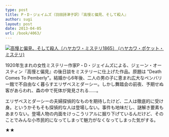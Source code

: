 ```yaml
---
type: post
title: P・D・ジェイムズ（羽田詩津子訳）『高慢と偏見、そして殺人』
author: sugi
layout: post
date: 2013-04-05
url: /book/4063/
---
```

<a href="http://www.amazon.co.jp/exec/obidos/ASIN/4150018650/chezsugi-22/ref=nosim/" onclick="_gaq.push(['_trackEvent', 'outbound-article', 'http://www.amazon.co.jp/exec/obidos/ASIN/4150018650/chezsugi-22/ref=nosim/', '']);" name="amazletlink" target="_blank"><img src="http://i2.wp.com/ecx.images-amazon.com/images/I/51M27FMakuL._SL160_.jpg?w=660" alt="高慢と偏見、そして殺人〔ハヤカワ・ミステリ1865〕 (ハヤカワ・ポケット・ミステリ)" class="alignleft"  data-recalc-dims="1" /></a>

1920年生まれの女性ミステリー作家P・D・ジェイムズによる、ジェーン・オースティン『高慢と偏見』の後日談をミステリーに仕上げた作品。原題は "Death Comes To Pemberly"。結婚から6年後、二人の男の子に恵まれ広大なペンバリー館で不自由なく暮らすエリザベスとダーシー。しかし舞踏会の前夜、予期せぬ客があらわれ、森の中で死体が発見される……。

エリザベスとダーシーの夫婦探偵的なものを期待したけど、二人は徹底的に受け身。というかそもそも探偵的な人は登場しない。事件も地味だし、謎解き要素もあまりない。登場人物の内面をけっこうリアルに掘り下げているんだけど、そのことでみんな小市民的になってしまって魅力がなくなってしまった気がする。

★★